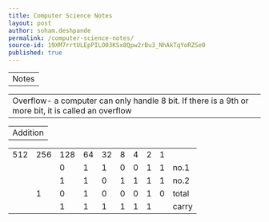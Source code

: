 ```yaml
---
title: Computer Science Notes
layout: post
author: soham.deshpande
permalink: /computer-science-notes/
source-id: 19XM7rrtULEpPILO03KSx8Qpw2rBu3_NhAkTqYoRZSe0
published: true
---
```

<table>
  <tr>
    <td>Notes</td>
  </tr>
</table>


<table>
  <tr>
    <td>Overflow- a computer can only handle 8 bit. If there is a 9th or more  bit, it is called an overflow</td>
  </tr>
</table>


<table>
  <tr>
    <td>Addition</td>
  </tr>
</table>


<table>
  <tr>
    <td>512</td>
    <td>256</td>
    <td>128</td>
    <td>64</td>
    <td>32</td>
    <td>8</td>
    <td>4</td>
    <td>2</td>
    <td>1</td>
    <td></td>
  </tr>
  <tr>
    <td></td>
    <td></td>
    <td>0</td>
    <td>1</td>
    <td>1</td>
    <td>0</td>
    <td>0</td>
    <td>1</td>
    <td>1</td>
    <td>no.1</td>
  </tr>
  <tr>
    <td></td>
    <td></td>
    <td>1</td>
    <td>1</td>
    <td>0</td>
    <td>1</td>
    <td>1</td>
    <td>1</td>
    <td>1</td>
    <td>no.2</td>
  </tr>
  <tr>
    <td></td>
    <td>1</td>
    <td>0</td>
    <td>1</td>
    <td>0</td>
    <td>0</td>
    <td>0</td>
    <td>1</td>
    <td>0</td>
    <td>total</td>
  </tr>
  <tr>
    <td></td>
    <td></td>
    <td>1</td>
    <td>1</td>
    <td>1</td>
    <td>1</td>
    <td>1</td>
    <td>1</td>
    <td></td>
    <td>carry</td>
  </tr>
</table>


